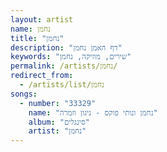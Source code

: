 ```yaml
---
layout: artist
name: נחמן
title: "נחמן"
description: "דף האמן נחמן"
keywords: "שירים, מוזיקה, נחמן"
permalink: /artists/נחמן/
redirect_from:
  - /artists/list/נחמן
songs:
  - number: "33329"
    name: "נחמן ונותי פוקס - ניגון וזמרה"
    album: "סינגלים"
    artist: "נחמן"
---
```

